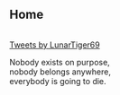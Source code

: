 <script type="text/javascript">
	if(window.location.hash=="#files"){window.location='http://lunar.zapto.org';}
	else if(window.location.hash=="#world"){window.location='https://account.altvr.com/worlds/954689156213113037';}
	else if(window.location.hash){window.location=window.location.origin+'/'+window.location.hash.substr(1);}
</script>
<h2>Home</h2>
<hr style='height:1px; visibility:hidden;' />
<a class='twitter-timeline' data-width='315' data-height='500' data-theme='dark' data-link-color='#19CF86' href='https://twitter.com/LunarTiger69?ref_src=twsrc%5Etfw'>Tweets by LunarTiger69</a> <script async src='https://platform.twitter.com/widgets.js' charset='utf-8'></script>
<p>Nobody exists on purpose,<br>nobody belongs anywhere,<br>everybody is going to die.</p>